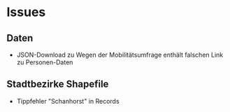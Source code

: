 # Issues

## Daten
* JSON-Download zu Wegen der Mobilitätsumfrage enthält falschen Link zu Personen-Daten

## Stadtbezirke Shapefile

* Tippfehler "Schanhorst" in Records


